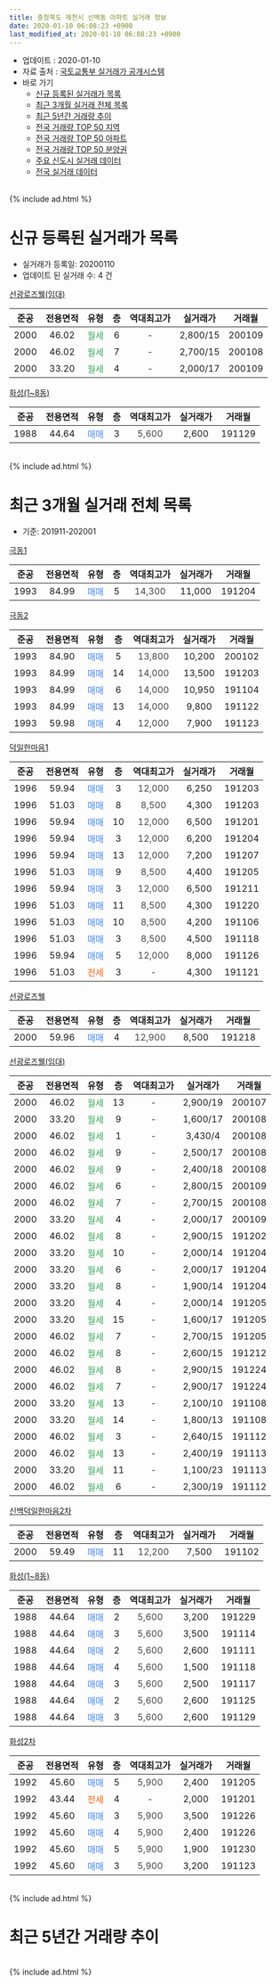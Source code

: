 ```yaml
---
title: 충청북도 제천시 신백동 아파트 실거래 정보
date: 2020-01-10 06:08:23 +0900
last_modified_at: 2020-01-10 06:08:23 +0900
---
```


* 업데이트 : 2020-01-10
* 자료 출처 : [국토교통부 실거래가 공개시스템](http://rt.molit.go.kr)
* 바로 가기
    * [신규 등록된 실거래가 목록](#신규-등록된-실거래가-목록)
    * [최근 3개월 실거래 전체 목록](#최근-3개월-실거래-전체-목록)
    * [최근 5년간 거래량 추이](#최근-5년간-거래량-추이)
    * [전국 거래량 TOP 50 지역](https://inasie.github.io/apt-trade-info/최근-3개월-전국에서-가장-거래가-많이-발생한-지역)
    * [전국 거래량 TOP 50 아파트](https://inasie.github.io/apt-trade-info/최근-3개월-전국에서-가장-거래가-많이-발생한-아파트)
    * [전국 거래량 TOP 50 분양권](https://inasie.github.io/apt-trade-info/최근-3개월-전국에서-가장-거래가-많이-발생한-분양권)
    * [주요 신도시 실거래 데이터](https://inasie.github.io/apt-trade-info/주요-신도시)
    * [전국 실거래 데이터](https://inasie.github.io/apt-trade-info/전국)
<br>
{% include ad.html %}
<br>

# 신규 등록된 실거래가 목록
* 실거래가 등록일: 20200110
* 업데이트 된 실거래 수: 4 건


[선광로즈웰(임대)](https://search.naver.com/search.naver?query=%EC%B6%A9%EC%B2%AD%EB%B6%81%EB%8F%84+%EC%A0%9C%EC%B2%9C%EC%8B%9C+%EC%8B%A0%EB%B0%B1%EB%8F%99+%EC%84%A0%EA%B4%91%EB%A1%9C%EC%A6%88%EC%9B%B0%28%EC%9E%84%EB%8C%80%29)

|준공|전용면적|유형|층|역대최고가|실거래가|거래월|
|:---:|:---:|:---:|:---:|:---:|:---:|:---:|
|2000|46.02|<span style="color:#34a853">월세</span>|6|<span style="color:#444444">-</span>|2,800/15|200109|
|2000|46.02|<span style="color:#34a853">월세</span>|7|<span style="color:#444444">-</span>|2,700/15|200108|
|2000|33.20|<span style="color:#34a853">월세</span>|4|<span style="color:#444444">-</span>|2,000/17|200109|

[화성(1~8동)](https://search.naver.com/search.naver?query=%EC%B6%A9%EC%B2%AD%EB%B6%81%EB%8F%84+%EC%A0%9C%EC%B2%9C%EC%8B%9C+%EC%8B%A0%EB%B0%B1%EB%8F%99+%ED%99%94%EC%84%B1%281%7E8%EB%8F%99%29)

|준공|전용면적|유형|층|역대최고가|실거래가|거래월|
|:---:|:---:|:---:|:---:|:---:|:---:|:---:|
|1988|44.64|<span style="color:#4285f3">매매</span>|3|<span style="color:#444444">5,600</span>|2,600|191129|


<br>
{% include ad.html %}
<br>

# 최근 3개월 실거래 전체 목록
* 기준: 201911-202001


[극동1](https://search.naver.com/search.naver?query=%EC%B6%A9%EC%B2%AD%EB%B6%81%EB%8F%84+%EC%A0%9C%EC%B2%9C%EC%8B%9C+%EC%8B%A0%EB%B0%B1%EB%8F%99+%EA%B7%B9%EB%8F%991)

|준공|전용면적|유형|층|역대최고가|실거래가|거래월|
|:---:|:---:|:---:|:---:|:---:|:---:|:---:|
|1993|84.99|<span style="color:#4285f3">매매</span>|5|<span style="color:#444444">14,300</span>|11,000|191204|

[극동2](https://search.naver.com/search.naver?query=%EC%B6%A9%EC%B2%AD%EB%B6%81%EB%8F%84+%EC%A0%9C%EC%B2%9C%EC%8B%9C+%EC%8B%A0%EB%B0%B1%EB%8F%99+%EA%B7%B9%EB%8F%992)

|준공|전용면적|유형|층|역대최고가|실거래가|거래월|
|:---:|:---:|:---:|:---:|:---:|:---:|:---:|
|1993|84.90|<span style="color:#4285f3">매매</span>|5|<span style="color:#444444">13,800</span>|10,200|200102|
|1993|84.99|<span style="color:#4285f3">매매</span>|14|<span style="color:#444444">14,000</span>|13,500|191203|
|1993|84.99|<span style="color:#4285f3">매매</span>|6|<span style="color:#444444">14,000</span>|10,950|191104|
|1993|84.99|<span style="color:#4285f3">매매</span>|13|<span style="color:#444444">14,000</span>|9,800|191122|
|1993|59.98|<span style="color:#4285f3">매매</span>|4|<span style="color:#444444">12,000</span>|7,900|191123|

[덕일한마음1](https://search.naver.com/search.naver?query=%EC%B6%A9%EC%B2%AD%EB%B6%81%EB%8F%84+%EC%A0%9C%EC%B2%9C%EC%8B%9C+%EC%8B%A0%EB%B0%B1%EB%8F%99+%EB%8D%95%EC%9D%BC%ED%95%9C%EB%A7%88%EC%9D%8C1)

|준공|전용면적|유형|층|역대최고가|실거래가|거래월|
|:---:|:---:|:---:|:---:|:---:|:---:|:---:|
|1996|59.94|<span style="color:#4285f3">매매</span>|3|<span style="color:#444444">12,000</span>|6,250|191203|
|1996|51.03|<span style="color:#4285f3">매매</span>|8|<span style="color:#444444">8,500</span>|4,300|191203|
|1996|59.94|<span style="color:#4285f3">매매</span>|10|<span style="color:#444444">12,000</span>|6,500|191201|
|1996|59.94|<span style="color:#4285f3">매매</span>|3|<span style="color:#444444">12,000</span>|6,200|191204|
|1996|59.94|<span style="color:#4285f3">매매</span>|13|<span style="color:#444444">12,000</span>|7,200|191207|
|1996|51.03|<span style="color:#4285f3">매매</span>|9|<span style="color:#444444">8,500</span>|4,400|191205|
|1996|59.94|<span style="color:#4285f3">매매</span>|3|<span style="color:#444444">12,000</span>|6,500|191211|
|1996|51.03|<span style="color:#4285f3">매매</span>|11|<span style="color:#444444">8,500</span>|4,300|191220|
|1996|51.03|<span style="color:#4285f3">매매</span>|10|<span style="color:#444444">8,500</span>|4,200|191106|
|1996|51.03|<span style="color:#4285f3">매매</span>|3|<span style="color:#444444">8,500</span>|4,500|191118|
|1996|59.94|<span style="color:#4285f3">매매</span>|5|<span style="color:#444444">12,000</span>|8,000|191126|
|1996|51.03|<span style="color:#ff5a00">전세</span>|3|<span style="color:#444444">-</span>|4,300|191121|

[선광로즈웰](https://search.naver.com/search.naver?query=%EC%B6%A9%EC%B2%AD%EB%B6%81%EB%8F%84+%EC%A0%9C%EC%B2%9C%EC%8B%9C+%EC%8B%A0%EB%B0%B1%EB%8F%99+%EC%84%A0%EA%B4%91%EB%A1%9C%EC%A6%88%EC%9B%B0)

|준공|전용면적|유형|층|역대최고가|실거래가|거래월|
|:---:|:---:|:---:|:---:|:---:|:---:|:---:|
|2000|59.96|<span style="color:#4285f3">매매</span>|4|<span style="color:#444444">12,900</span>|8,500|191218|

[선광로즈웰(임대)](https://search.naver.com/search.naver?query=%EC%B6%A9%EC%B2%AD%EB%B6%81%EB%8F%84+%EC%A0%9C%EC%B2%9C%EC%8B%9C+%EC%8B%A0%EB%B0%B1%EB%8F%99+%EC%84%A0%EA%B4%91%EB%A1%9C%EC%A6%88%EC%9B%B0%28%EC%9E%84%EB%8C%80%29)

|준공|전용면적|유형|층|역대최고가|실거래가|거래월|
|:---:|:---:|:---:|:---:|:---:|:---:|:---:|
|2000|46.02|<span style="color:#34a853">월세</span>|13|<span style="color:#444444">-</span>|2,900/19|200107|
|2000|33.20|<span style="color:#34a853">월세</span>|9|<span style="color:#444444">-</span>|1,600/17|200108|
|2000|46.02|<span style="color:#34a853">월세</span>|1|<span style="color:#444444">-</span>|3,430/4|200108|
|2000|46.02|<span style="color:#34a853">월세</span>|9|<span style="color:#444444">-</span>|2,500/17|200108|
|2000|46.02|<span style="color:#34a853">월세</span>|9|<span style="color:#444444">-</span>|2,400/18|200108|
|2000|46.02|<span style="color:#34a853">월세</span>|6|<span style="color:#444444">-</span>|2,800/15|200109|
|2000|46.02|<span style="color:#34a853">월세</span>|7|<span style="color:#444444">-</span>|2,700/15|200108|
|2000|33.20|<span style="color:#34a853">월세</span>|4|<span style="color:#444444">-</span>|2,000/17|200109|
|2000|46.02|<span style="color:#34a853">월세</span>|8|<span style="color:#444444">-</span>|2,900/15|191202|
|2000|33.20|<span style="color:#34a853">월세</span>|10|<span style="color:#444444">-</span>|2,000/14|191204|
|2000|33.20|<span style="color:#34a853">월세</span>|6|<span style="color:#444444">-</span>|2,000/17|191204|
|2000|33.20|<span style="color:#34a853">월세</span>|8|<span style="color:#444444">-</span>|1,900/14|191204|
|2000|33.20|<span style="color:#34a853">월세</span>|4|<span style="color:#444444">-</span>|2,000/14|191205|
|2000|33.20|<span style="color:#34a853">월세</span>|15|<span style="color:#444444">-</span>|1,600/17|191205|
|2000|46.02|<span style="color:#34a853">월세</span>|7|<span style="color:#444444">-</span>|2,700/15|191205|
|2000|46.02|<span style="color:#34a853">월세</span>|8|<span style="color:#444444">-</span>|2,600/15|191212|
|2000|46.02|<span style="color:#34a853">월세</span>|8|<span style="color:#444444">-</span>|2,900/15|191224|
|2000|46.02|<span style="color:#34a853">월세</span>|7|<span style="color:#444444">-</span>|2,900/17|191224|
|2000|33.20|<span style="color:#34a853">월세</span>|13|<span style="color:#444444">-</span>|2,100/10|191108|
|2000|33.20|<span style="color:#34a853">월세</span>|14|<span style="color:#444444">-</span>|1,800/13|191108|
|2000|46.02|<span style="color:#34a853">월세</span>|3|<span style="color:#444444">-</span>|2,640/15|191112|
|2000|46.02|<span style="color:#34a853">월세</span>|13|<span style="color:#444444">-</span>|2,400/19|191113|
|2000|33.20|<span style="color:#34a853">월세</span>|11|<span style="color:#444444">-</span>|1,100/23|191113|
|2000|46.02|<span style="color:#34a853">월세</span>|6|<span style="color:#444444">-</span>|2,300/19|191112|


<script async src="//pagead2.googlesyndication.com/pagead/js/adsbygoogle.js"></script>
<!-- 기본 -->
<ins class="adsbygoogle"
     style="display:block"
     data-ad-client="ca-pub-2446590836940007"
     data-ad-slot="1659523306"
     data-ad-format="auto"
     data-full-width-responsive="true"></ins>
<script>
(adsbygoogle = window.adsbygoogle || []).push({});
</script>


[신백덕일한마음2차](https://search.naver.com/search.naver?query=%EC%B6%A9%EC%B2%AD%EB%B6%81%EB%8F%84+%EC%A0%9C%EC%B2%9C%EC%8B%9C+%EC%8B%A0%EB%B0%B1%EB%8F%99+%EC%8B%A0%EB%B0%B1%EB%8D%95%EC%9D%BC%ED%95%9C%EB%A7%88%EC%9D%8C2%EC%B0%A8)

|준공|전용면적|유형|층|역대최고가|실거래가|거래월|
|:---:|:---:|:---:|:---:|:---:|:---:|:---:|
|2000|59.49|<span style="color:#4285f3">매매</span>|11|<span style="color:#444444">12,200</span>|7,500|191102|

[화성(1~8동)](https://search.naver.com/search.naver?query=%EC%B6%A9%EC%B2%AD%EB%B6%81%EB%8F%84+%EC%A0%9C%EC%B2%9C%EC%8B%9C+%EC%8B%A0%EB%B0%B1%EB%8F%99+%ED%99%94%EC%84%B1%281%7E8%EB%8F%99%29)

|준공|전용면적|유형|층|역대최고가|실거래가|거래월|
|:---:|:---:|:---:|:---:|:---:|:---:|:---:|
|1988|44.64|<span style="color:#4285f3">매매</span>|2|<span style="color:#444444">5,600</span>|3,200|191229|
|1988|44.64|<span style="color:#4285f3">매매</span>|3|<span style="color:#444444">5,600</span>|3,500|191114|
|1988|44.64|<span style="color:#4285f3">매매</span>|2|<span style="color:#444444">5,600</span>|2,600|191111|
|1988|44.64|<span style="color:#4285f3">매매</span>|4|<span style="color:#444444">5,600</span>|1,500|191118|
|1988|44.64|<span style="color:#4285f3">매매</span>|3|<span style="color:#444444">5,600</span>|2,500|191117|
|1988|44.64|<span style="color:#4285f3">매매</span>|2|<span style="color:#444444">5,600</span>|2,600|191125|
|1988|44.64|<span style="color:#4285f3">매매</span>|3|<span style="color:#444444">5,600</span>|2,600|191129|

[화성2차](https://search.naver.com/search.naver?query=%EC%B6%A9%EC%B2%AD%EB%B6%81%EB%8F%84+%EC%A0%9C%EC%B2%9C%EC%8B%9C+%EC%8B%A0%EB%B0%B1%EB%8F%99+%ED%99%94%EC%84%B12%EC%B0%A8)

|준공|전용면적|유형|층|역대최고가|실거래가|거래월|
|:---:|:---:|:---:|:---:|:---:|:---:|:---:|
|1992|45.60|<span style="color:#4285f3">매매</span>|5|<span style="color:#444444">5,900</span>|2,400|191205|
|1992|43.44|<span style="color:#ff5a00">전세</span>|4|<span style="color:#444444">-</span>|2,000|191201|
|1992|45.60|<span style="color:#4285f3">매매</span>|3|<span style="color:#444444">5,900</span>|3,500|191226|
|1992|45.60|<span style="color:#4285f3">매매</span>|4|<span style="color:#444444">5,900</span>|2,400|191226|
|1992|45.60|<span style="color:#4285f3">매매</span>|5|<span style="color:#444444">5,900</span>|1,900|191230|
|1992|45.60|<span style="color:#4285f3">매매</span>|3|<span style="color:#444444">5,900</span>|3,200|191123|


<br>
{% include ad.html %}
<br>

# 최근 5년간 거래량 추이


<div style="width:100%;">
    <canvas id="deal_progress" height="200"></canvas>
</div>

<script>
new Chart(document.getElementById("deal_progress"), {
    type: 'line',
    data: {
        labels: ['201501','201502','201503','201504','201505','201506','201507','201508','201509','201510','201511','201512','201601','201602','201603','201604','201605','201606','201607','201608','201609','201610','201611','201612','201701','201702','201703','201704','201705','201706','201707','201708','201709','201710','201711','201712','201801','201802','201803','201804','201805','201806','201807','201808','201809','201810','201811','201812','201901','201902','201903','201904','201905','201906','201907','201908','201909','201910','201911','201912','202001'],
        datasets: [{
            label: '매매',
            pointRadius: 1,
            data: [12, 5, 16, 15, 16, 17, 11, 11, 10, 16, 11, 12, 8, 11, 10, 7, 9, 21, 13, 17, 19, 10, 14, 5, 10, 14, 14, 20, 17, 20, 19, 20, 12, 14, 7, 5, 14, 9, 18, 13, 12, 11, 20, 9, 12, 16, 9, 11, 12, 18, 23, 14, 9, 15, 12, 14, 15, 8, 14, 16, 1],
            borderColor: "rgba(255, 201, 14, 1)",
            backgroundColor: "rgba(255, 201, 14, 0.5)",
            fill: false,
            lineTension: 0
        },{
            label: '전월세',
            pointRadius: 1,
            data: [23, 30, 27, 23, 29, 36, 25, 17, 19, 38, 24, 25, 32, 23, 19, 24, 59, 22, 34, 18, 14, 25, 16, 21, 27, 34, 17, 20, 21, 18, 18, 11, 25, 20, 14, 22, 25, 28, 18, 14, 43, 17, 24, 14, 9, 13, 12, 22, 10, 37, 14, 9, 12, 9, 8, 13, 16, 11, 7, 11, 8],
            borderColor: "rgba(0, 141, 185, 1)",
            backgroundColor: "rgba(0, 141, 185, 0.5)",
            fill: false,
            lineTension: 0
        }
        ]
    },
    options: {
        responsive: true,
        title: {
            display: false
        },
        tooltips: {
            mode: 'index',
            intersect: false
        },
        hover: {
            mode: 'nearest',
            intersect: true
        },
        scales: {
            xAxes: [{
                display: true,
                scaleLabel: {
                    display: true,
                    labelString: '년/월'
                }
            }],
            yAxes: [{
                display: true,
                ticks: {
                    suggestedMin: 0,
                },
                scaleLabel: {
                    display: true,
                    labelString: '실거래 수'
                }
            }]
        }
    }
});

</script>


<br>
{% include ad.html %}
<br>

